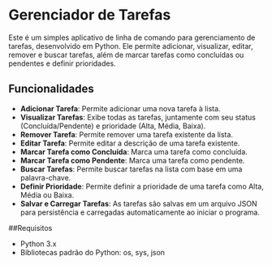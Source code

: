 # Gerenciador de Tarefas

Este é um simples aplicativo de linha de comando para gerenciamento de tarefas, desenvolvido em Python. Ele permite adicionar, visualizar, editar, remover e buscar tarefas, além de marcar tarefas como concluídas ou pendentes e definir prioridades.

## Funcionalidades

- **Adicionar Tarefa**: Permite adicionar uma nova tarefa à lista.
- **Visualizar Tarefas**: Exibe todas as tarefas, juntamente com seu status (Concluída/Pendente) e prioridade (Alta, Média, Baixa).
- **Remover Tarefa**: Permite remover uma tarefa existente da lista.
- **Editar Tarefa**: Permite editar a descrição de uma tarefa existente.
- **Marcar Tarefa como Concluída**: Marca uma tarefa como concluída.
- **Marcar Tarefa como Pendente**: Marca uma tarefa como pendente.
- **Buscar Tarefas**: Permite buscar tarefas na lista com base em uma palavra-chave.
- **Definir Prioridade**: Permite definir a prioridade de uma tarefa como Alta, Média ou Baixa.
- **Salvar e Carregar Tarefas**: As tarefas são salvas em um arquivo JSON para persistência e carregadas automaticamente ao iniciar o programa.

##Requisitos
- Python 3.x
- Bibliotecas padrão do Python: os, sys, json
